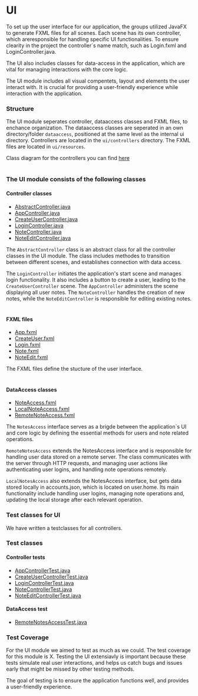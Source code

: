 # UI

To set up the user interface for our application, the groups utilized JavaFX to generate FXML files for all scenes. Each scene has its own controller, which areresponsible for handling specific UI functionalities. To ensure clearity in the project the controller´s name match, such as Login.fxml and LoginController.java. 

The UI also includes classes for data-access in the application, which are vital for managing interactions with the core logic. 

The UI module includes all visual compentets, layout and elements the user interact with. It is crucial for providing a user-friendly experience while interaction with the application. 

### **Structure**
The UI module seperates controller, dataaccess classes and FXML files, to enchance organization. The dataaccess classes are seperated in an own directory/folder `dataaccess`, positioned at the same level as the internal ui directory. 
Controllers are located in the `ui/controllers` directory. The FXML files are located in `ui/resources`. 

Class diagram for the controllers you can find [here](../diagrams/README.md)

#

### **The UI module consists of the following classes**

#### Controller classes 

- [AbstractController.java](src/main/java/ui/controllers/AbstractController.java) 
- [AppController.java](src/main/java/ui/controllers/AppController.java)
- [CreateUserController.java](src/main/java/ui/controllers/CreateUserController.java)
- [LoginController.java](src/main/java/ui/controllers/LoginController.java)
- [NoteController.java](src/main/java/ui/controllers/NoteController.java)
- [NoteEditController.java](src/main/java/ui/controllers/NoteEditController.java)


The `AbstractController` class is an abstract class for all the controller classes in the UI module. The class includes methodes to transition between different scenes, and establishes connection with data access.

The `LoginController` initiates the application's start scene and manages login functionality. It also includes a button to create a user, leading to the `CreateUserController` scene. The `AppController` administers the scene displaying all user notes. The `NoteController` handles the creation of new notes, while the `NoteEditController` is responsible for editing existing notes.

#

#### FXML files 

- [App.fxml](src/main/resources/ui/App.fxml)
- [CreateUser.fxml](src/main/resources/ui/CreateUser.fxml)
- [Login.fxml](src/main/resources/ui/Login.fxml)
- [Note.fxml](src/main/resources/ui/Note.fxml)
- [NoteEdit.fxml](src/main/resources/ui/NoteEdit.fxml)

The FXML files define the stucture of the user interface. 

#

#### DataAccess classes

- [NoteAccess.fxml](src/main/java/dataaccess/NotesAccess.java)
- [LocalNoteAccess.fxml](src/main/java/dataaccess/LocalNotesAccess.java)
- [RemoteNoteAccess.fxml](src/main/java/dataaccess/RemoteNotesAccess.java)

 The `NotesAccess` interface serves as a brigde between the application`s UI and core logic by defining the essential methods for users and note related operations. 

`RemoteNotesAccess` extends the NotesAccess interface and is responsible for handling user data stored on a remote server. The class communicates with the server through HTTP requests, and managing user actions like authenticating user logins, and handling note operations remotely. 

`LocalNotesAccess` also extends the NotesAccess interface, but gets data stored locally in accounts.json, which is located on user.home. Its main functionality include handling user logins, managing note operations and, updating the local storage after each relevant operation. 

 ### **Test classes for UI**

 We have written a testclasses for all controllers. 

 ### Test classes 

 #### Controller tests
- [AppControllerTest.java](src/test/java/ui/controllers/AppControllerTest.java)
- [CreateUserControllerTest.java](src/test/java/ui/controllers/CreateUserControllerTest.java)
- [LoginControllerTest.java](src/test/java/ui/controllers/LoginControllerTest.java)
- [NoteControllerTest.java](src/test/java/ui/controllers/NoteControllerTest.java)
- [NoteEditControllerTest.java](src/test/java/ui/controllers/NoteEditControllerTest.java)

#### DataAccess test
- [RemoteNotesAccessTest.java](src/test/java/dataaccess/RemoteNotesAccessTest.java)

### Test Coverage
For the UI module we aimed to test as much as we could. The test coverage for this module is X. Testing the UI extensiavly is important because these tests simulate real user interactions, and helps us catch bugs and issues early that might be missed by other testing methods. 
 
 The goal of testing is to ensure the application functions well, and provides a  user-friendly experience. 


 